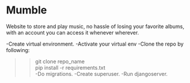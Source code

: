 # Mumble
Website to store and play music, no hassle of losing your favorite albums, with an account you can access it whenever wherever.

-Create virtual environment.
-Activate your virtual env
-Clone the repo by following:
>> git clone repo_name </br>
>> pip install -r requirements.txt </br>
-Do migrations.
-Create superuser.
-Run djangoserver.
